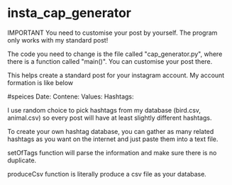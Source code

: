 # insta_cap_generator
IMPORTANT
You need to customise your post by yourself. The program only works with my standard post!

The code you need to change is the file called "cap_generator.py", where there is a function called "main()". You can customise your post there.


This helps create a standard post for your instagram account.
My account formation is like below


#speices
Date:
Contene:
Values:
Hashtags:

I use random choice to pick hashtags from my database (bird.csv, animal.csv)
so every post will have at least slightly different hashtags. 

To create your own hashtag database, you can gather as many related hashtags as you want on the internet and just paste them into a text file.

setOfTags function will parse the information and make sure there is no duplicate.

produceCsv function is literally produce a csv file as your database.

